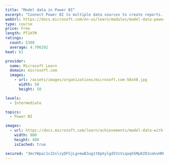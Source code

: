 ```yaml
---
title: "Model data in Power BI"
excerpt: "Connect Power BI to multiple data sources to create reports. Define the relationship between your data sources."
webUrl: https://docs.microsoft.com/en-us/learn/modules/model-data-power-bi/
type: course
price: Free
length: PT1H7M
ratings:
  count: 5308
  average: 4.706292
heat: 61

provider:
  name: Microsoft Learn
  domain: microsoft.com
  images:
    - url: /assets/images/organizations/microsoft.com-50x50.jpg
      width: 50
      height: 50

levels:
  - Intermediate

topics:
  - Power BI

images:
  - url: https://docs.microsoft.com/learn/achievements/model-data-with-power-bi-desktop-social.png
    width: 800
    height: 400
    isCached: true

secured: "3mcYWpac1s32slzyDFSjLg+mwB3ug1t8pXylgdV3zViqaqh5Mp02D1nahvHRGr+wfMbQjHiHxWq0/AoML5u8k9wfzbpgv9/pqiIDtEh5IXJVvCGuJa0YhmohDcSSHtuFXvxaAL/AJgu00Ce2VM2lpmcAdK4o1/PxApjPH3aCTMTU6iXAxu0NQ8M7oqqBveg3URvPD01J+fWYkXDwAXxFf7BNVZqpTji2P8cgkjG+VOV+kJ3872qGjGueAYOu0IcNfDLjHjSfv5W4NkSzwsogwrOH2KfKNpO5qpCBZRQ0WTvCrX2Bz4w5Brggs5jfCYOwxBYtP7bU0NR4isy3rxG4A4VYX8tDYkIwrqsaAZr1WEbAl/XyWeYsqbOSR4pg4si4mPFUk1DClUMS9M2m3Nh5VDWir3G6kEyP/CAoGn/ozYY=;LxLC0lpT74odzgLBpGEf/g=="
---
```


